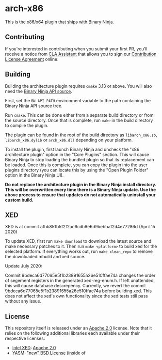 # arch-x86
This is the x86/x64 plugin that ships with Binary Ninja.

## Contributing

If you're interested in contributing when you submit your first PR, you'll receive a notice from [CLA Assistant](https://cla-assistant.io/) that allows you to sign our [Contribution License Agreement](https://binary.ninja/cla.pdf) online. 

## Building

Building the architecture plugin requires `cmake` 3.13 or above. You will also need the
[Binary Ninja API source](https://github.com/Vector35/binaryninja-api).

First, set the `BN_API_PATH` environment variable to the path containing the
Binary Ninja API source tree.

Run `cmake`. This can be done either from a separate build directory or from the source
directory. Once that is complete, run `make` in the build directory to compile the plugin.

The plugin can be found in the root of the build directory as `libarch_x86.so`,
`libarch_x86.dylib` or `arch_x86.dll` depending on your platform.

To install the plugin, first launch Binary Ninja and uncheck the "x86 architecture plugin"
option in the "Core Plugins" section. This will cause Binary Ninja to stop loading the
bundled plugin so that its replacement can be loaded. Once this is complete, you can copy
the plugin into the user plugins directory (you can locate this by using the "Open Plugin Folder"
option in the Binary Ninja UI).

**Do not replace the architecture plugin in the Binary Ninja install directory. This will
be overwritten every time there is a Binary Ninja update. Use the above process to ensure that
updates do not automatically uninstall your custom build.**

## XED

XED is at commit afbb851b5f2f2ac6cdb6e6d9bebbaf2d4e77286d (April 15 2020)

To update XED, first run `make download` to download the latest source and make necessary patches to it. Then run `make <platform>` to build xed for the selected platform. If everything works out, run `make clean_repo` to remove the downloaded mbuild and xed source.

Update July 2020:

Commit 9bdeca6d77065e5f1b23891655a26e510ffae74a changes the order of segement registers in the generated xed-reg-enum.h. If left unattended, this will cause database descrepency. Currently, we revert the commit 9bdeca6d77065e5f1b23891655a26e510ffae74a before building xed. This does not affect the xed's own functionality since the xed tests still pass without any issue.

## License

This repository itself is released under an [Apache 2.0](./license) license. Note that it relies on the following additional libraries each available under their respective licenses:

- [Intel XED](https://intelxed.github.io/): [Apache 2.0](https://github.com/intelxed/xed/blob/master/LICENSE)
- [YASM](https://yasm.tortall.net/): ["new" BSD License](http://github.com/yasm/yasm/blob/master/BSD.txt) (inside of

